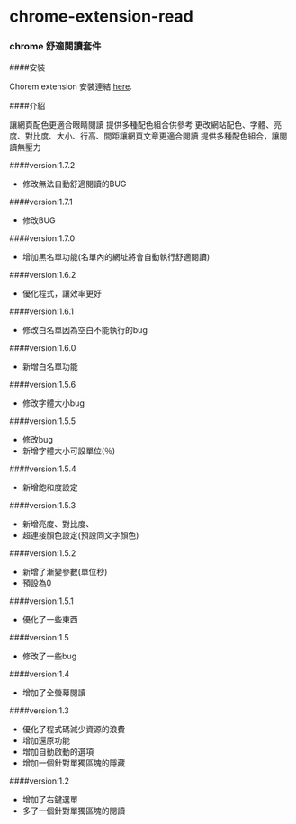 # chrome-extension-read

### chrome 舒適閱讀套件


####安裝

Chorem extension 安裝連結 [here](https://chrome.google.com/webstore/detail/%E8%88%92%E9%81%A9%E9%96%B1%E8%AE%80/fafngnnaicjaodmdeekbnboekddgiohe "here").

####介紹

讓網頁配色更適合眼睛閱讀 提供多種配色組合供參考
更改網站配色、字體、亮度、對比度、大小、行高、間距讓網頁文章更適合閱讀
提供多種配色組合，讓閱讀無壓力

####version:1.7.2

* 修改無法自動舒適閱讀的BUG

####version:1.7.1

* 修改BUG

####version:1.7.0

* 增加黑名單功能(名單內的網址將會自動執行舒適閱讀)

####version:1.6.2

* 優化程式，讓效率更好

####version:1.6.1

* 修改白名單因為空白不能執行的bug

####version:1.6.0

* 新增白名單功能


####version:1.5.6

* 修改字體大小bug

####version:1.5.5

* 修改bug
* 新增字體大小可設單位(％)

####version:1.5.4

* 新增飽和度設定

####version:1.5.3

* 新增亮度、對比度、
* 超連接顏色設定(預設同文字顏色)

####version:1.5.2

* 新增了漸變參數(單位秒)
* 預設為0

####version:1.5.1

* 優化了一些東西

####version:1.5

* 修改了一些bug

####version:1.4

* 增加了全螢幕閱讀

####version:1.3

* 優化了程式碼減少資源的浪費
* 增加還原功能
* 增加自動啟動的選項
* 增加一個針對單獨區塊的隱藏

####version:1.2

* 增加了右鍵選單
* 多了一個針對單獨區塊的閱讀